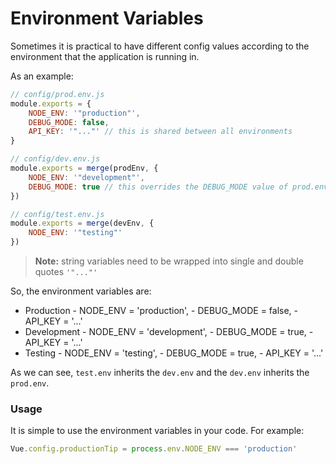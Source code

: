 # Environment Variables

Sometimes it is practical to have different config values according to the environment that the application is running in.

As an example:

```js
// config/prod.env.js
module.exports = {
    NODE_ENV: '"production"',
    DEBUG_MODE: false,
    API_KEY: '"..."' // this is shared between all environments
}

// config/dev.env.js
module.exports = merge(prodEnv, {
    NODE_ENV: '"development"',
    DEBUG_MODE: true // this overrides the DEBUG_MODE value of prod.env
})

// config/test.env.js
module.exports = merge(devEnv, {
    NODE_ENV: '"testing"'
})
```

> **Note:** string variables need to be wrapped into single and double quotes `'"..."'`

So, the environment variables are:
- Production
        - NODE_ENV     = 'production',
        - DEBUG_MODE = false,
        - API_KEY        = '...'
- Development
        - NODE_ENV     = 'development',
        - DEBUG_MODE = true,
        - API_KEY        = '...'
- Testing
        - NODE_ENV     = 'testing',
        - DEBUG_MODE = true,
        - API_KEY        = '...'

As we can see, `test.env` inherits the `dev.env` and the `dev.env` inherits the `prod.env`.

### Usage		

It is simple to use the environment variables in your code. For example:		

```js		
Vue.config.productionTip = process.env.NODE_ENV === 'production'		
```
